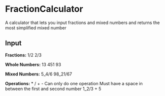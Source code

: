 # FractionCalculator

A calculator that lets you input fractions and mixed numbers and returns the most simplified mixed number

## Input

**Fractions:** 1/2 2/3

**Whole Numbers:** 13 451 93 

**Mixed Numbers:** 5_4/6 98_21/67

**Operations:** * / + - 
Can only do one operation 
Must have a space in between the first and second number
1_2/3 + 5
